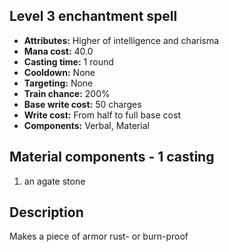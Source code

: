 ## Level 3 enchantment spell

- **Attributes:** Higher of intelligence and charisma
- **Mana cost:** 40.0
- **Casting time:** 1 round
- **Cooldown:** None
- **Targeting:** None
- **Train chance:** 200%
- **Base write cost:** 50 charges
- **Write cost:** From half to full base cost
- **Components:** Verbal, Material

## Material components - 1 casting

1. an agate stone

## Description

Makes a piece of armor rust- or burn-proof
